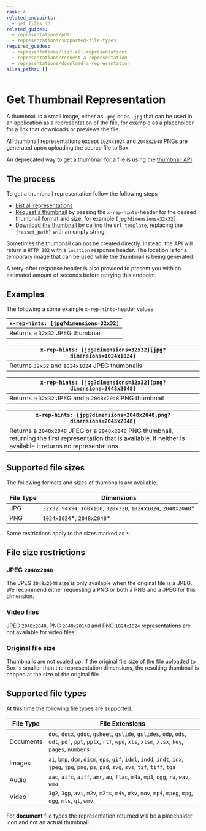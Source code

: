```yaml
---
rank: 4
related_endpoints:
  - get_files_id
related_guides:
  - representations/pdf
  - representations/supported-file-types
required_guides:
  - representations/list-all-representations
  - representations/request-a-representation
  - representations/download-a-representation
alias_paths: []
---
```


# Get Thumbnail Representation

A thumbnail is a small image, either as `.png` or as `.jpg` that can be used in
an application as a representation of the file, for example as a placeholder for
a link that downloads or previews the file.

All thumbnail representations except `1024x1024` and `2048x2048` PNGs are
generated upon uploading the source file to Box.

<Message warning>

An deprecated way to get a thumbnail for a file is using the
[thumbnail API][thumbnail_api].

</Message>

## The process

To get a thumbnail representation follow the following steps

- [List all representations][list-all-representations]
- [Request a thumbnail][request-a-representation] by passing the `x-rep-hints`-header for the desired thumbnail format and size, for example `[jpg?dimensions=32x32]`.
- [Download the thumbnail][download-a-representation] by calling the `url_template`, replacing the `{+asset_path}` with an empty string.

<Message warning>

Sometimes the thumbnail can not be created directly. Instead,
the API will return a `HTTP 202` with a `location` response header.
The location is for a temporary image that can be used while the thumbnail
is being generated.

</Message>

A retry-after response header is also provided to present you with an
estimated amount of seconds before retrying this endpoint.

## Examples

The following a some example `x-rep-hints`-header values

| `x-rep-hints: [jpg?dimensions=32x32]` |
| ------------------------------------- |
| Returns a `32x32` JPEG thumbnail      |

| `x-rep-hints: [jpg?dimensions=32x32][jpg?dimensions=1024x1024]` |
| --------------------------------------------------------------- |
| Returns `32x32` and `1024x1024` JPEG thumbnails                 |

| `x-rep-hints: [jpg?dimensions=32x32][png?dimensions=2048x2048]` |
| --------------------------------------------------------------- |
| Returns a `32x32` JPEG and a `2048x2048` PNG thumbnail          |

<!-- markdownlint-disable line-length -->

| `x-rep-hints: [jpg?dimensions=2048x2048,png?dimensions=2048x2048]`                                                                                                     |
| ---------------------------------------------------------------------------------------------------------------------------------------------------------------------- |
| Returns a `2048x2048` JPEG or a `2048x2048` PNG thumbnail, returning the first representation that is available. If neither is available it returns no representations |

<!-- markdownlint-enable line-length -->

## Supported file sizes

The following formats and sizes of thumbnails are available.

<!-- markdownlint-disable line-length -->

| File Type | Dimensions                                                         |
| --------- | ------------------------------------------------------------------ |
| JPG       | `32x32`, `94x94`, `160x160`, `320x320`, `1024x1024`, `2048x2048`\* |
| PNG       | `1024x1024`\*, `2048x2048`\*                                       |

Some restrictions apply to the sizes marked as `*`.

<!-- markdownlint-enable line-length -->

## File size restrictions

### JPEG `2048x2048`

The JPEG `2048x2048` size is only available when the
original file is a JPEG. We recommend either requesting a PNG or both a PNG
and a JPEG for this dimension.

### Video files

JPEG `2048x2048`, PNG `2048x20148` and PNG `1024x1024` representations are not
available for video files.

### Original file size

Thumbnails are not scaled up. If the original file size of the file uploaded to
Box is smaller than the representation dimensions, the resulting thumbnail is
capped at the size of the original file.

## Supported file types

At this time the following file types are supported.

<!-- markdownlint-disable line-length -->

| File Type | File Extensions                                                                                                                                                 |
| --------- | --------------------------------------------------------------------------------------------------------------------------------------------------------------- |
| Documents | `doc`, `docx`, `gdoc`, `gsheet`, `gslide`, `gslides`, `odp`, `ods`, `odt`, `pdf`, `ppt`, `pptx`, `rtf`, `wpd`, `xls`, `xlsm`, `xlsx`, `key`, `pages`, `numbers` |
| Images    | `ai`, `bmp`, `dcm`, `dicm`, `eps`, `gif`, `idml`, `indd`, `indt`, `inx`, `jpeg`, `jpg`, `png`, `ps`, `psd`, `svg`, `svs`, `tif`, `tiff`, `tga`                  |
| Audio     | `aac`, `aifc`, `aiff`, `amr`, `au`, `flac`, `m4a`, `mp3`, `ogg`, `ra`, `wav`, `wma`                                                                             |
| Video     | `3g2`, `3gp`, `avi`, `m2v`, `m2ts`, `m4v`, `mkv`, `mov`, `mp4`, `mpeg`, `mpg`, `ogg`, `mts`, `qt`, `wmv`                                                        |

<!-- markdownlint-enable line-length -->

<Message warning>

For **document** file types the representation returned will be a placeholder
icon and not an actual thumbnail.

</Message>

[list-all-representations]: guide://representations/list-all-representations
[request-a-representation]: guide://representations/request-a-representation
[download-a-representation]: guide://representations/download-a-representation
[thumbnail_api]: guide://representations/thumbnail
